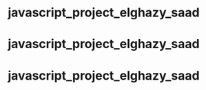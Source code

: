 # javascript_project_elghazy_saad
# javascript_project_elghazy_saad
# javascript_project_elghazy_saad
